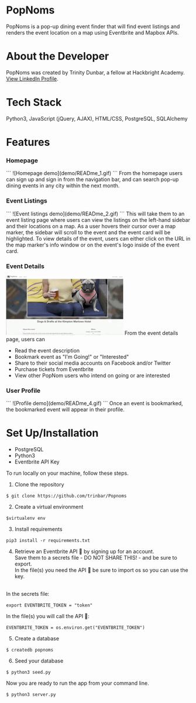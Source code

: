 # PopNoms
PopNoms is a  pop-up dining event finder that will find event listings and renders the event location on a map using Eventbrite and Mapbox APIs.

# About the Developer
PopNoms was created by Trinity Dunbar, a fellow at Hackbright Academy. 
[View LinkedIn Profile](https://www.linkedin.com/in/trinity-dunbar).

# Tech Stack
Python3, JavaScript (jQuery, AJAX), HTML/CSS, PostgreSQL, SQLAlchemy

# Features
<h3>Homepage</h3>
```
![Homepage demo](demo/READme_1.gif)
```
From the homepage users can sign up and sign in from the navigation bar, and can search pop-up dining events in any city within the next month.

<h3>Event Listings</h3>
```
![Event listings demo](demo/READme_2.gif)
```
This will take them to an event listing page where users can view the listings on the left-hand sidebar and their locations on a map. As a user hovers their cursor over a map marker, the sidebar will scroll to the event and the event card will be highlighted. To view details of the event, users can either click on the URL in the map marker's info window or on the event's logo inside of the event card.

<h3>Event Details</h3>
<img src="/demo/READme_3.gif">
From the event details page, users can
<ul>
  <li>Read the event description</li>
  <li>Bookmark event as "I'm Going!" or "Interested"</li>
  <li>Share to their social media accounts on Facebook and/or Twitter</li>
  <li>Purchase tickets from Eventbrite</li>
  <li>View other PopNom users who intend on going or are interested</li>
</ul>

<h3>User Profile</h3>
```
![Profile demo](demo/READme_4.gif)
```
Once an event is bookmarked, the bookmarked event will appear in their profile.

# Set Up/Installation
* PostgreSQL
* Python3
* Eventbrite API Key

To run locally on your machine, follow these steps.

1. Clone the repository
```
$ git clone https://github.com/trinbar/Popnoms
```

2. Create a virtual environment
```
$virtualenv env
```

3. Install requirements
```
pip3 install -r requirements.txt
```

4. Retrieve an Eventbrite API 🔑 by signing up for an account.<br>
  Save them to a secrets file - DO NOT SHARE THIS! - and be sure to export.<br>
  In the file(s) you need the API 🔑 be sure to import os so you can use the key.<br><br>
  
  In the secrets file:
  ```
  export EVENTBRITE_TOKEN = "token"
  ```

  In the file(s) you will call the API 🔑:
  ```
  EVENTBRITE_TOKEN = os.environ.get("EVENTBRITE_TOKEN")
  ```
  
  5. Create a database
  ```
  $ createdb popnoms
  ```
  
  6. Seed your database
  ```
  $ python3 seed.py
  ```
  
  Now you are ready to run the app from your command line.
  ```
  $ python3 server.py
  ```
